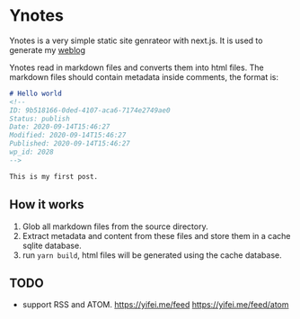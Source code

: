 # Ynotes

Ynotes is a very simple static site genrateor with next.js. It is used to generate my [weblog](https://yifei.me)

Ynotes read in markdown files and converts them into html files. The markdown files should contain metadata inside comments, the format is:

```markdown
# Hello world
<!--
ID: 9b518166-0ded-4107-aca6-7174e2749ae0
Status: publish
Date: 2020-09-14T15:46:27
Modified: 2020-09-14T15:46:27
Published: 2020-09-14T15:46:27
wp_id: 2028
-->

This is my first post.
```

## How it works

1. Glob all markdown files from the source directory.
2. Extract metadata and content from these files and store them in a cache sqlite database.
3. run `yarn build`, html files will be generated using the cache database.

## TODO

- support RSS and ATOM. https://yifei.me/feed https://yifei.me/feed/atom
